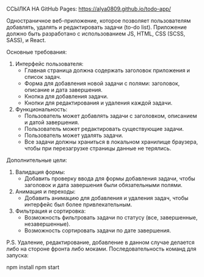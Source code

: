 ССЫЛКА НА GitHub Pages: https://alya0809.github.io/todo-app/

Одностраничное веб-приложение, которое позволяет пользователям добавлять, удалять и редактировать задачи (to-do list). Приложение должно быть разработано с использованием JS, HTML, CSS (SCSS, SASS), и React.
 
Основные требования:
1. Интерфейс пользователя:
    - Главная страница должна содержать заголовок приложения и список задач.
    - Форма для добавления новой задачи с полями: заголовок, описание и дата завершения.
    - Кнопка для добавления задачи.
    - Кнопки для редактирования и удаления каждой задачи.
2. Функциональность:
    - Пользователь может добавлять задачи с заголовком, описанием и датой завершения.
    - Пользователь может редактировать существующие задачи.
    - Пользователь может удалять задачи.
    - Все задачи должны храниться в локальном хранилище браузера, чтобы при перезагрузке страницы данные не терялись.
 
Дополнительные цели:
1. Валидация формы:
    - Добавить проверку ввода для формы добавления задачи, чтобы заголовок и дата завершения были обязательными полями.
2. Анимация и переходы:
    - Добавить анимацию для добавления и удаления задач, чтобы интерфейс был более привлекательным.
3. Фильтрация и сортировка:
    - Возможность фильтровать задачи по статусу (все, завершенные, незавершенные).
    - Возможность сортировать задачи по дате завершения.
 
P.S. Удаление, редактирование, добавление в данном случае делается либо на стороне фронта либо моками.
Последовательность команд для запуска:

npm install
npm start
